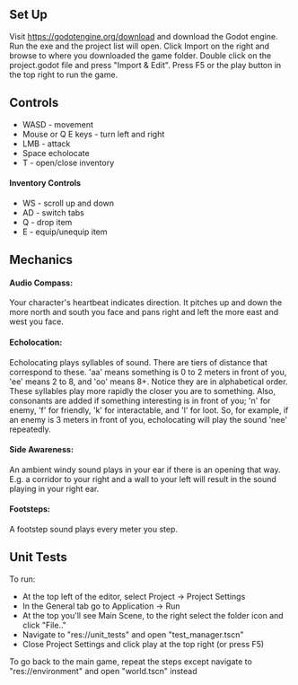 ## Set Up
Visit https://godotengine.org/download and download the Godot engine. Run the exe and the project list will open. 
Click Import on the right and browse to where you downloaded the game folder. Double click on the project.godot file and 
press "Import & Edit". Press F5 or the play button in the top right to run the game.

## Controls
- WASD - movement 
- Mouse or Q E keys - turn left and right 
- LMB - attack 
- Space echolocate 
- T - open/close inventory

#### Inventory Controls
- WS - scroll up and down 
- AD - switch tabs 
- Q - drop item 
- E - equip/unequip item

## Mechanics
#### Audio Compass: 
Your character's heartbeat indicates direction. 
It pitches up and down the more north and south you face and pans right and left the more east and west you face.

#### Echolocation: 
Echolocating plays syllables of sound. There are tiers of distance that correspond to these. 
'aa' means something is 0 to 2 meters in front of you, 'ee' means 2 to 8, and 'oo' means 8+. 
Notice they are in alphabetical order. These syllables play more rapidly the closer you are to something. 
Also, consonants are added if something interesting is in front of you; 'n' for enemy, 'f' for friendly, 'k' for interactable, 
and 'l' for loot. So, for example, if an enemy is 3 meters in front of you, echolocating will play the sound 'nee' repeatedly.

#### Side Awareness: 
An ambient windy sound plays in your ear if there is an opening that way. E.g. a corridor to your right and a wall to your left will result in the sound playing in your right ear.

#### Footsteps: 
A footstep sound plays every meter you step.

## Unit Tests
To run: 
- At the top left of the editor, select Project -> Project Settings
- In the General tab go to Application -> Run
- At the top you'll see Main Scene, to the right select the folder icon and click "File.."
- Navigate to "res://unit_tests" and open "test_manager.tscn"
- Close Project Settings and click play at the top right (or press F5)

To go back to the main game, repeat the steps except navigate to "res://environment" and open "world.tscn" instead